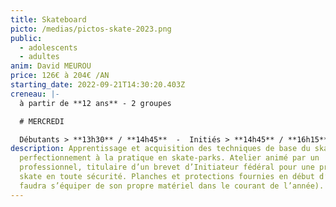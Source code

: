 ```yaml
---
title: Skateboard
picto: /medias/pictos-skate-2023.png
public:
  - adolescents
  - adultes
anim: David MEUROU
price: 126€ à 204€ /AN
starting_date: 2022-09-21T14:30:20.403Z
creneau: |-
  à partir de **12 ans** - 2 groupes

  # MERCREDI

  Débutants > **13h30** / **14h45**  -  Initiés > **14h45** / **16h15**
description: Apprentissage et acquisition des techniques de base du skate et/ou
  perfectionnement à la pratique en skate-parks. Atelier animé par un
  professionnel, titulaire d’un brevet d’Initiateur fédéral pour une pratique du
  skate en toute sécurité. Planches et protections fournies en début d’année (il
  faudra s’équiper de son propre matériel dans le courant de l’année).
---
```

